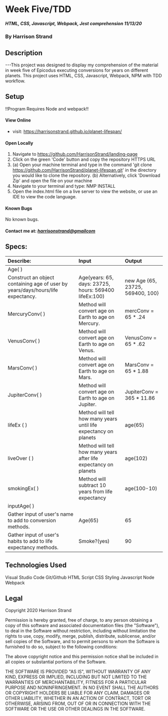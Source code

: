 # Week Five/TDD
##### HTML, CSS, Javascript, Webpack, Jest comprehension 11/13/20
### By Harrison Strand
## Description
---This project was designed to display my comprehension of the material in week five of Epicodus executing conversions for years on different planets. This project uses HTML, CSS, Javascript, Webpack, NPM with TDD workflow.

## Setup

!!Program Requires Node and webpack!!

#### View Online
* visit: https://harrisonstrand.github.io/planet-lifespan/
#### Open Locally
1. Navigate to https://github.com/HarrisonStrand/landing-page 
2. Click on the green 'Code' button and copy the repository HTTPS URL
3. (a) Open your machine terminal and type in the command 'git clone 
https://github.com/HarrisonStrand/planet-lifespan.git' in the directory you would like to clone the repository.
(b) Alternatively, click 'Download Zip' and open the file on your machine
4. Navigate to your terminal and type: NMP INSTALL
5. Open the index.html file on a live server to view the website, or use an IDE to view the code language.

#### Known Bugs
No known bugs.

#### Contact me at: _[harrisonstrand@gmailcom](harrisonstrand@gmail.com)_

## Specs:
| Describe:  | Input | Output |
| :-----------------------------------| :------------- | :------------- |
| Age( ) | | |
| Construct an object containing age of user by years/days/hours/life expectancy. | Age(years: 65, days: 23725, hours: 569400 lifeEx:100) | new Age {65, 23725, 569400, 100} |
| MercuryConv( ) | Method will convert age on Earth to age on Mercury. | mercConv = 65 * .24 |
| VenusConv( ) | Method will convert age on Earth to age on Venus. | VenusConv = 65 * .62 |
| MarsConv( ) | Method will convert age on Earth to age on Mars. | MarsConv = 65 * 1.88 |
| JupiterConv( ) | Method will convert age on Earth to age on Jupiter. | JupiterConv = 365 * 11.86 |
| lifeEx ( ) | Method will tell how many years until life expectancy on planets | age(65) |
| liveOver ( ) | Method will tell how many years after life expectancy on planets | age(102) |
| smokingEx( ) | Method will subtract 10 years from life expectancy | age(100-10) |
| inputAge( ) | | |
| Gather input of user's name to add to conversion methods. | Age(65) | 65 |
| Gather input of user's habits to add to life expectancy methods. | Smoke?(yes) | 90 |

## Technologies Used
Visual Studio Code
Git/Github
HTML Script
CSS Styling
Javascript
Node
Webpack

## Legal
Copyright 2020 Harrison Strand

Permission is hereby granted, free of charge, to any person obtaining a copy of this software and associated documentation files (the "Software"), to deal in the Software without restriction, including without limitation the rights to use, copy, modify, merge, publish, distribute, sublicense, and/or sell copies of the Software, and to permit persons to whom the Software is furnished to do so, subject to the following conditions:

The above copyright notice and this permission notice shall be included in all copies or substantial portions of the Software.

THE SOFTWARE IS PROVIDED "AS IS", WITHOUT WARRANTY OF ANY KIND, EXPRESS OR IMPLIED, INCLUDING BUT NOT LIMITED TO THE WARRANTIES OF MERCHANTABILITY, FITNESS FOR A PARTICULAR PURPOSE AND NONINFRINGEMENT. IN NO EVENT SHALL THE AUTHORS OR COPYRIGHT HOLDERS BE LIABLE FOR ANY CLAIM, DAMAGES OR OTHER LIABILITY, WHETHER IN AN ACTION OF CONTRACT, TORT OR OTHERWISE, ARISING FROM, OUT OF OR IN CONNECTION WITH THE SOFTWARE OR THE USE OR OTHER DEALINGS IN THE SOFTWARE. 

